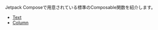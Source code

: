 Jetpack Composeで用意されている標準のComposable関数を紹介します。

- [Text](./text/index.html)
- [Column](./column/index.html)
